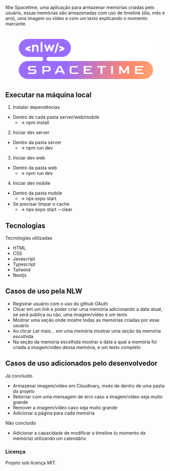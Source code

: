 Nlw Spacetime, uma aplicação para armazenar memórias criadas pelo usuário, essas memórias são armazenadas com uso de timeline (dia, mês e ano), uma imagem ou vídeo e com um texto explicando o momento marcante.  

<h1 align="center"><img src="web/src/assets/nlw-spacetime-logo.svg" width="420px" /></h1>

## Executar na máquina local
  1. Instalar dependências
  * Dentro de cada pasta server/web/mobile 
    * → npm install
  2. Iniciar dev server
  * Dentro da pasta server
    * → npm run dev
  3. Iniciar dev web
  * Dentro da pasta web
    * → npm run dev
  4. Iniciar dev mobile
  * Dentro da pasta mobile
    * → npx expo start
  * Se precisar limpar o cache
    * → npx expo start --clear

## Tecnologias

Tecnologias utilizadas

* HTML
* CSS
* Javascript
* Typescript
* Tailwind
* Nextjs

## Casos de uso pela NLW

* Registrar usuário com o uso do github OAuth
* Clicar em um link e poder criar uma memória adicionando a data atual, se será pública ou não, uma imagem/vídeo e um texto
* Mostrar uma seção onde mostre todas as memórias criadas por esse usuário
* Ao clicar Ler mais... em uma memória mostrar uma seção da memória escolhida
* Na seção da memória escolhida mostrar a data a qual a memória foi criada a imagem/vídeo dessa memória, e um texto completo

## Casos de uso adicionados pelo desenvolvedor

Já concluído
* Armazenar imagem/vídeo em Cloudinary, invés de dentro de uma pasta do projeto
* Retornar com uma mensagem de erro caso a imagem/vídeo seja muito grande
* Remover a imagem/vídeo caso seja muito grande
* Adicionar a página para cada memória

Não concluído
* Adicionar a capacidade de modificar a timeline (o momento da memória) utilizando um calendário 

### Licença 

Projeto sob licença MIT.
